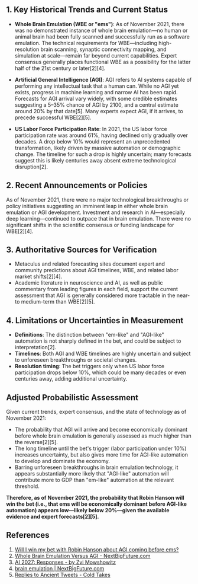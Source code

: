 ## 1. Key Historical Trends and Current Status

- **Whole Brain Emulation (WBE or "ems")**: As of November 2021, there was no demonstrated instance of whole brain emulation—no human or animal brain had been fully scanned and successfully run as a software emulation. The technical requirements for WBE—including high-resolution brain scanning, synaptic connectivity mapping, and simulation at scale—remain far beyond current capabilities. Expert consensus generally places functional WBE as a possibility for the latter half of the 21st century or later[2][4].

- **Artificial General Intelligence (AGI)**: AGI refers to AI systems capable of performing any intellectual task that a human can. While no AGI yet exists, progress in machine learning and narrow AI has been rapid. Forecasts for AGI arrival vary widely, with some credible estimates suggesting a 5–35% chance of AGI by 2100, and a central estimate around 20% by that date[5]. Many experts expect AGI, if it arrives, to precede successful WBE[2][5].

- **US Labor Force Participation Rate**: In 2021, the US labor force participation rate was around 61%, having declined only gradually over decades. A drop below 10% would represent an unprecedented transformation, likely driven by massive automation or demographic change. The timeline for such a drop is highly uncertain; many forecasts suggest this is likely centuries away absent extreme technological disruption[2].

## 2. Recent Announcements or Policies

As of November 2021, there were no major technological breakthroughs or policy initiatives suggesting an imminent leap in either whole brain emulation or AGI development. Investment and research in AI—especially deep learning—continued to outpace that in brain emulation. There were no significant shifts in the scientific consensus or funding landscape for WBE[2][4].

## 3. Authoritative Sources for Verification

- Metaculus and related forecasting sites document expert and community predictions about AGI timelines, WBE, and related labor market shifts[2][4].
- Academic literature in neuroscience and AI, as well as public commentary from leading figures in each field, support the current assessment that AGI is generally considered more tractable in the near- to medium-term than WBE[2][5].

## 4. Limitations or Uncertainties in Measurement

- **Definitions**: The distinction between "em-like" and "AGI-like" automation is not sharply defined in the bet, and could be subject to interpretation[2].
- **Timelines**: Both AGI and WBE timelines are highly uncertain and subject to unforeseen breakthroughs or societal changes.
- **Resolution timing**: The bet triggers only when US labor force participation drops below 10%, which could be many decades or even centuries away, adding additional uncertainty.

## Adjusted Probabilistic Assessment

Given current trends, expert consensus, and the state of technology as of November 2021:

- The probability that AGI will arrive and become economically dominant before whole brain emulation is generally assessed as much higher than the reverse[2][5].
- The long timeline until the bet's trigger (labor participation under 10%) increases uncertainty, but also gives more time for AGI-like automation to develop and dominate the economy.
- Barring unforeseen breakthroughs in brain emulation technology, it appears substantially more likely that "AGI-like" automation will contribute more to GDP than "em-like" automation at the relevant threshold.

**Therefore, as of November 2021, the probability that Robin Hanson will win the bet (i.e., that ems will be economically dominant before AGI-like automation) appears low—likely below 20%—given the available evidence and expert forecasts[2][5].**

## References

1. [Will I win my bet with Robin Hanson about AGI coming before ems?](https://manifold.markets/MatthewBarnett/will-i-win-my-bet-with-robin-hanson?play=true)
2. [Whole Brain Emulation Versus AGI - NextBigFuture.com](https://www.nextbigfuture.com/2021/11/whole-brain-emulation-versus-agi.html)
3. [AI 2027: Responses - by Zvi Mowshowitz](https://thezvi.substack.com/p/ai-2027-responses?open=false&sort=new)
4. [brain emulation | NextBigFuture.com](https://www.nextbigfuture.com/tag/brain-emulation)
5. [Replies to Ancient Tweets - Cold Takes](https://www.cold-takes.com/replies-to-ancient-tweets/)
